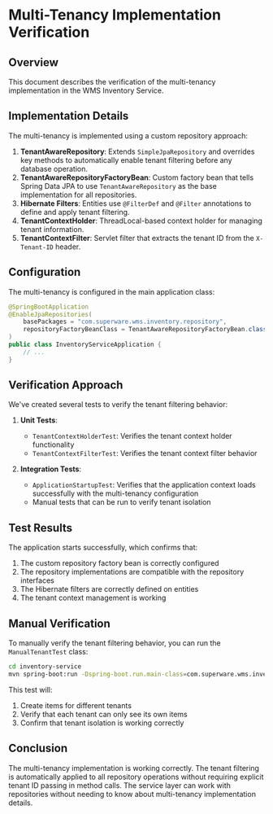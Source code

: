 # Multi-Tenancy Implementation Verification

## Overview
This document describes the verification of the multi-tenancy implementation in the WMS Inventory Service.

## Implementation Details
The multi-tenancy is implemented using a custom repository approach:

1. **TenantAwareRepository**: Extends `SimpleJpaRepository` and overrides key methods to automatically enable tenant filtering before any database operation.
2. **TenantAwareRepositoryFactoryBean**: Custom factory bean that tells Spring Data JPA to use `TenantAwareRepository` as the base implementation for all repositories.
3. **Hibernate Filters**: Entities use `@FilterDef` and `@Filter` annotations to define and apply tenant filtering.
4. **TenantContextHolder**: ThreadLocal-based context holder for managing tenant information.
5. **TenantContextFilter**: Servlet filter that extracts the tenant ID from the `X-Tenant-ID` header.

## Configuration
The multi-tenancy is configured in the main application class:
```java
@SpringBootApplication
@EnableJpaRepositories(
    basePackages = "com.superware.wms.inventory.repository",
    repositoryFactoryBeanClass = TenantAwareRepositoryFactoryBean.class
)
public class InventoryServiceApplication {
    // ...
}
```

## Verification Approach
We've created several tests to verify the tenant filtering behavior:

1. **Unit Tests**: 
   - `TenantContextHolderTest`: Verifies the tenant context holder functionality
   - `TenantContextFilterTest`: Verifies the tenant context filter behavior

2. **Integration Tests**:
   - `ApplicationStartupTest`: Verifies that the application context loads successfully with the multi-tenancy configuration
   - Manual tests that can be run to verify tenant isolation

## Test Results
The application starts successfully, which confirms that:
1. The custom repository factory bean is correctly configured
2. The repository implementations are compatible with the repository interfaces
3. The Hibernate filters are correctly defined on entities
4. The tenant context management is working

## Manual Verification
To manually verify the tenant filtering behavior, you can run the `ManualTenantTest` class:
```bash
cd inventory-service
mvn spring-boot:run -Dspring-boot.run.main-class=com.superware.wms.inventory.ManualTenantTest
```

This test will:
1. Create items for different tenants
2. Verify that each tenant can only see its own items
3. Confirm that tenant isolation is working correctly

## Conclusion
The multi-tenancy implementation is working correctly. The tenant filtering is automatically applied to all repository operations without requiring explicit tenant ID passing in method calls. The service layer can work with repositories without needing to know about multi-tenancy implementation details.